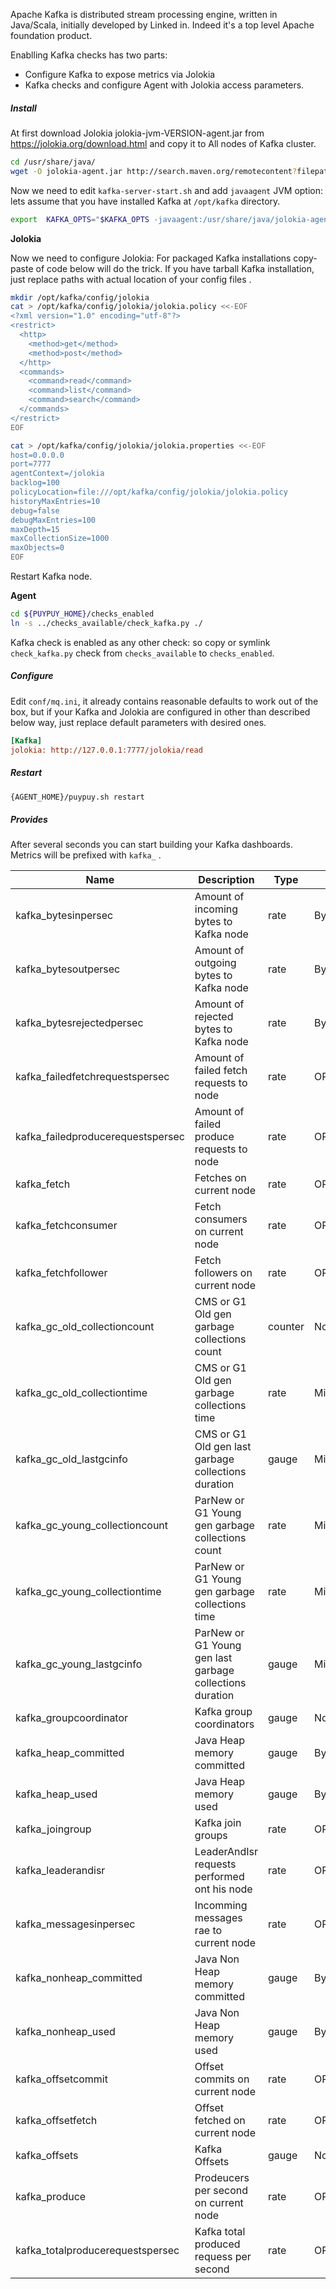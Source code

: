 Apache Kafka is distributed stream processing engine, written in Java/Scala, initially developed by Linked in. Indeed it's a top level Apache foundation product.

 
Enablling Kafka checks has two parts: 

* Configure Kafka to expose metrics via Jolokia 
* Kafka checks and configure Agent with Jolokia access parameters. 

##### **Install**
At first download Jolokia 	jolokia-jvm-VERSION-agent.jar from https://jolokia.org/download.html  and copy it to All nodes of Kafka cluster.

```bash
cd /usr/share/java/
wget -O jolokia-agent.jar http://search.maven.org/remotecontent?filepath=org/jolokia/jolokia-jvm/1.3.6/jolokia-jvm-1.3.6-agent.jar
```

Now we need to edit `kafka-server-start.sh` and add `javaagent` JVM option: lets assume that you have installed Kafka at `/opt/kafka` directory. 

```bash
export  KAFKA_OPTS="$KAFKA_OPTS -javaagent:/usr/share/java/jolokia-agent.jar=config=/opt/kafka/config/jolokia/jolokia.properties"
```

**Jolokia**

Now we need to configure Jolokia: For packaged Kafka installations copy-paste of code below will do the trick. 
If you have tarball Kafka installation, just replace paths with actual location of your config files . 

```bash
mkdir /opt/kafka/config/jolokia
cat > /opt/kafka/config/jolokia/jolokia.policy <<-EOF
<?xml version="1.0" encoding="utf-8"?>
<restrict>
  <http>
    <method>get</method>
    <method>post</method>
  </http>
  <commands>
    <command>read</command>
    <command>list</command>
    <command>search</command>
  </commands>
</restrict>
EOF
```
```bash
cat > /opt/kafka/config/jolokia/jolokia.properties <<-EOF
host=0.0.0.0
port=7777
agentContext=/jolokia
backlog=100
policyLocation=file:///opt/kafka/config/jolokia/jolokia.policy
historyMaxEntries=10
debug=false
debugMaxEntries=100
maxDepth=15
maxCollectionSize=1000
maxObjects=0
EOF
```

Restart Kafka node. 

**Agent**

```bash
cd ${PUYPUY_HOME}/checks_enabled
ln -s ../checks_available/check_kafka.py ./
```
Kafka check is enabled as any other check: so copy or symlink `check_kafka.py` check from `checks_available` to `checks_enabled`.

##### **Configure**

Edit `conf/mq.ini`, it already contains reasonable defaults to work out of the box, but if your Kafka and Jolokia are configured in other than described below way, just replace default parameters with desired ones. 

```ini
[Kafka]
jolokia: http://127.0.0.1:7777/jolokia/read
```

##### **Restart**

```bash
{AGENT_HOME}/puypuy.sh restart
```

##### **Provides**

After several seconds you can start building your Kafka dashboards. Metrics will be prefixed with `kafka_` .

| Name  | Description | Type | Unit|
| ------------- | ------------- |------------- |------------- |
|kafka_bytesinpersec|Amount of incoming bytes to Kafka node |rate|Bytes|
|kafka_bytesoutpersec|Amount of outgoing bytes to Kafka node |rate|Bytes|
|kafka_bytesrejectedpersec|Amount of rejected bytes to Kafka node |rate|Bytes|
|kafka_failedfetchrequestspersec|Amount of failed fetch requests to node |rate|OPS|
|kafka_failedproducerequestspersec|Amount of failed produce requests to node |rate|OPS|
|kafka_fetch|Fetches on current node |rate|OPS|
|kafka_fetchconsumer|Fetch consumers on current node |rate|OPS|
|kafka_fetchfollower|Fetch followers on current node |rate|OPS|
|kafka_gc_old_collectioncount|CMS or G1 Old gen garbage collections count|counter|None|
|kafka_gc_old_collectiontime|CMS or G1 Old gen garbage collections time|rate|Milliseconds|
|kafka_gc_old_lastgcinfo|CMS or G1 Old gen last garbage collections duration |gauge|Milliseconds|
|kafka_gc_young_collectioncount|ParNew or G1 Young gen garbage collections count|rate|Milliseconds|
|kafka_gc_young_collectiontime|ParNew or G1 Young gen garbage collections time|rate|Milliseconds|
|kafka_gc_young_lastgcinfo|ParNew or G1 Young gen last garbage collections duration |gauge|Milliseconds|
|kafka_groupcoordinator|Kafka group coordinators |gauge|None|
|kafka_heap_committed|Java Heap memory committed |gauge|Bytes|
|kafka_heap_used|Java Heap memory used|gauge|Bytes|
|kafka_joingroup|Kafka join groups|rate|OPS|
|kafka_leaderandisr|LeaderAndIsr requests performed ont his node |rate|OPS|
|kafka_messagesinpersec|Incomming messages rae to current node |rate|OPS|
|kafka_nonheap_committed|Java Non Heap memory committed |gauge|Bytes|
|kafka_nonheap_used|Java Non Heap memory used|gauge|Bytes|
|kafka_offsetcommit|Offset commits on current node |rate|OPS|
|kafka_offsetfetch|Offset fetched on current node|rate|OPS|
|kafka_offsets|Kafka Offsets |gauge|None|
|kafka_produce|Prodeucers per second on current node|rate|OPS|
|kafka_totalproducerequestspersec|Kafka total produced requess per second |rate|OPS|


